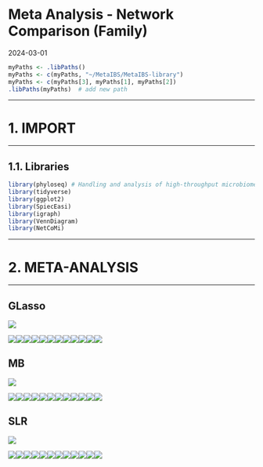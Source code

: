 Meta Analysis - Network Comparison (Family)
================
2024-03-01

``` r
myPaths <- .libPaths()
myPaths <- c(myPaths, "~/MetaIBS/MetaIBS-library")
myPaths <- c(myPaths[3], myPaths[1], myPaths[2])
.libPaths(myPaths)  # add new path
```

------------------------------------------------------------------------

# 1. IMPORT

------------------------------------------------------------------------

## 1.1. Libraries

``` r
library(phyloseq) # Handling and analysis of high-throughput microbiome census data.
library(tidyverse)
library(ggplot2)
library(SpiecEasi)
library(igraph)
library(VennDiagram)
library(NetCoMi)
```

------------------------------------------------------------------------

# 2. META-ANALYSIS

------------------------------------------------------------------------

## GLasso

![](images/family/meta-analysis-glasso-1.png)<!-- -->

![](images/family/single-network-glasso-1.png)<!-- -->![](images/family/single-network-glasso-2.png)<!-- -->![](images/family/single-network-glasso-3.png)<!-- -->![](images/family/single-network-glasso-4.png)<!-- -->![](images/family/single-network-glasso-5.png)<!-- -->![](images/family/single-network-glasso-6.png)<!-- -->![](images/family/single-network-glasso-7.png)<!-- -->![](images/family/single-network-glasso-8.png)<!-- -->![](images/family/single-network-glasso-9.png)<!-- -->![](images/family/single-network-glasso-10.png)<!-- -->![](images/family/single-network-glasso-11.png)<!-- -->![](images/family/single-network-glasso-12.png)<!-- -->

## MB

![](images/family/meta-analysis-mb-1.png)<!-- -->

![](images/family/single-network-mb-1.png)<!-- -->![](images/family/single-network-mb-2.png)<!-- -->![](images/family/single-network-mb-3.png)<!-- -->![](images/family/single-network-mb-4.png)<!-- -->![](images/family/single-network-mb-5.png)<!-- -->![](images/family/single-network-mb-6.png)<!-- -->![](images/family/single-network-mb-7.png)<!-- -->![](images/family/single-network-mb-8.png)<!-- -->![](images/family/single-network-mb-9.png)<!-- -->![](images/family/single-network-mb-10.png)<!-- -->![](images/family/single-network-mb-11.png)<!-- -->![](images/family/single-network-mb-12.png)<!-- -->

## SLR

![](images/family/meta-analysis-slr-1.png)<!-- -->

![](images/family/single-network-slr-1.png)<!-- -->![](images/family/single-network-slr-2.png)<!-- -->![](images/family/single-network-slr-3.png)<!-- -->![](images/family/single-network-slr-4.png)<!-- -->![](images/family/single-network-slr-5.png)<!-- -->![](images/family/single-network-slr-6.png)<!-- -->![](images/family/single-network-slr-7.png)<!-- -->![](images/family/single-network-slr-8.png)<!-- -->![](images/family/single-network-slr-9.png)<!-- -->![](images/family/single-network-slr-10.png)<!-- -->![](images/family/single-network-slr-11.png)<!-- -->![](images/family/single-network-slr-12.png)<!-- -->
